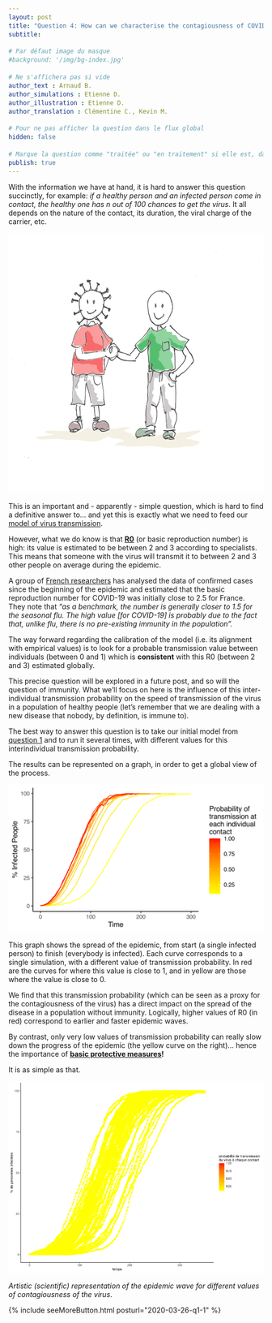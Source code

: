 ```yaml
---
layout: post
title: "Question 4: How can we characterise the contagiousness of COVID-19 and what effect does this parameter have on the spread of the virus?"
subtitle: 

# Par défaut image du masque
#background: '/img/bg-index.jpg'

# Ne s'affichera pas si vide
author_text : Arnaud B.
author_simulations : Etienne D.
author_illustration : Etienne D.
author_translation : Clémentine C., Kevin M.

# Pour ne pas afficher la question dans le flux global
hidden: false

# Marque la question comme "traitée" ou "en traitement" si elle est, dans cette ordre, publiée ou non
publish: true
---
```


With the information we have at hand, it is hard to answer this question succinctly, for example: *if a healthy person and an infected person come in contact, the healthy one has n out of 100 chances to get the virus*. It all depends on the nature of the contact, its duration, the viral charge of the carrier, etc.

<img src="/img/posts/Q1_2.jpg" class="half-size">

This is an important and - apparently - simple question, which is hard to find a definitive answer to… and yet this is exactly what we need to feed our [model of virus transmission](https://covprehension.org/en/2020/03/24/q1.html).

However, what we do know is that  [**R0**](https://en.wikipedia.org/wiki/Compartmental_models_in_epidemiology) (or basic reproduction number) is high: its value is estimated to be between 2 and 3 according to specialists. This means that someone with the virus will transmit it to between 2 and 3 other people on average during the epidemic.

A group of [French researchers](http://alizon.ouvaton.org/Rapport1_R0_France.html) has analysed the data of confirmed cases since the beginning of the epidemic and estimated that the basic reproduction number for COVID-19 was initially close to 2.5 for France. They note that *“as a benchmark, the number is generally closer to 1.5 for the seasonal flu. The high value [for COVID-19] is probably due to the fact that, unlike flu, there is no pre-existing immunity in the population”.*

The way forward regarding the calibration of the model (i.e. its alignment with empirical values) is to look for a probable transmission value between individuals (between 0 and 1) which is **consistent** with this R0 (between 2 and 3) estimated globally.

This precise question will be explored in a future post, and so will the question of immunity. What we’ll focus on here is the influence of this inter-individual transmission probability on the speed of transmission of the virus in a population of healthy people (let’s remember that we are dealing with a new disease that nobody, by definition, is immune to).

The best way to answer this question is to take our initial model from [question 1](https://covprehension.org/en/2020/03/24/q1.html) and to run it several times, with different values for this interindividual transmission probability.

The results can be represented on a graph, in order to get a global view of the process.

<img src="/img/posts/Q4-1_en.png" class="full-size">

This graph shows the spread of the epidemic, from start (a single infected person) to finish (everybody is infected). Each curve corresponds to a single simulation, with a different value of transmission probability. In red are the curves for where this value is close to 1, and in yellow are those where the value is close to 0.

We find that this transmission probability (which can be seen as a proxy for the contagiousness of the virus) has a direct impact on the spread of the disease in a population without immunity. Logically, higher values of R0 (in red) correspond to earlier and faster epidemic waves.

By contrast, only very low values of transmission probability can really slow down the progress of the epidemic (the yellow curve on the right)... hence the importance of **[basic protective measures](https://www.who.int/emergencies/diseases/novel-coronavirus-2019/advice-for-public)!**

It is as simple as that.

<img src="/img/posts/Q4-2.gif" class="full-size">

*Artistic (scientific) representation of the epidemic wave for different values of contagiousness of the virus*. 

{% include seeMoreButton.html posturl="2020-03-26-q1-1" %}
